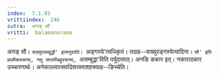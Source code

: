 ```yaml
---
index:  7.1.93
vrittiindex:  246
sutra:  अनङ् सौ
vritti:  balamanorama 
---
```


अनङ् सौ। `सख्युरसम्बुद्धौ' इत्यनुवर्तते। `अङ्गस्ये'त्यधिकृतं। तदाह--सख्युरङ्गस्येत्यादिना। `सौ' इति प्रथमैकवचनम्, नतु सप्तमीबहुवचनम्, `असम्बुद्धा'विति पर्युदासात्। अनङि ङकार इत्। नकारादकार उच्चारणार्थः। अनेकाल्त्वात्सर्वादेशत्वमाशह्क्याह--ङिच्चेति। 

